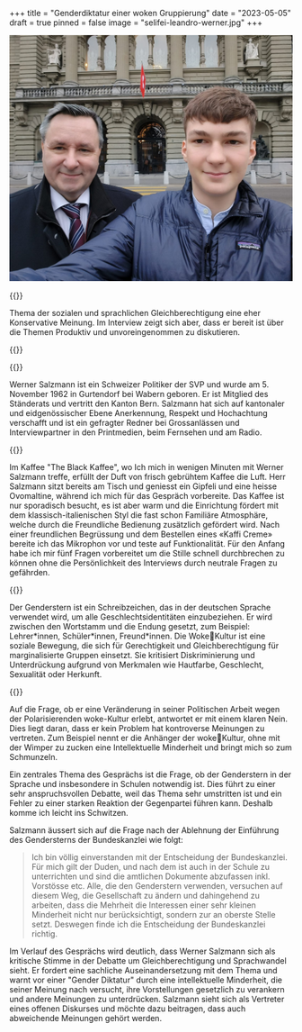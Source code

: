 +++
title = "Genderdiktatur einer woken Gruppierung"
date = "2023-05-05"
draft = true
pinned = false
image = "selifei-leandro-werner.jpg"
+++
<!--StartFragment-->

![](selifei-leandro-werner.jpg)

{{<lead>}}

Thema der sozialen und sprachlichen Gleichberechtigung eine eher Konservative Meinung. Im Interview zeigt sich aber, dass er bereit ist über die Themen Produktiv und unvoreingenommen zu diskutieren.

{{<lead>}}

<!--EndFragment-->

<!--StartFragment-->

{{<box>}}

Werner Salzmann ist ein Schweizer Politiker der SVP und wurde am 5. November 1962 in Gurtendorf bei Wabern geboren. Er ist Mitglied des Ständerats und vertritt den Kanton Bern. Salzmann hat sich auf kantonaler und eidgenössischer Ebene Anerkennung, Respekt und Hochachtung verschafft und ist ein gefragter Redner bei Grossanlässen und Interviewpartner in den Printmedien, beim Fernsehen und am Radio.

{{</box>}}

<!--EndFragment-->

<!--StartFragment-->

Im Kaffee "The Black Kaffee", wo Ich mich in wenigen Minuten mit Werner Salzmann treffe, erfüllt der Duft von frisch gebrühtem Kaffee die Luft. Herr Salzmann sitzt bereits am Tisch und geniesst ein Gipfeli und eine heisse Ovomaltine, während ich mich für das Gespräch vorbereite. Das Kaffee ist nur sporadisch besucht, es ist aber warm und die Einrichtung fördert mit dem klassisch-italienischen Styl die fast schon Familiäre Atmosphäre, welche durch die Freundliche Bedienung zusätzlich gefördert wird. Nach einer freundlichen Begrüssung und dem Bestellen eines «Kaffi Creme» bereite ich das Mikrophon vor und teste auf Funktionalität. Für den Anfang habe ich mir fünf Fragen vorbereitet um die Stille schnell durchbrechen zu können ohne die Persönlichkeit des Interviews durch neutrale Fragen zu gefährden.

<!--EndFragment-->

<!--StartFragment-->

{{<box>}}

<!--StartFragment-->

Der Genderstern ist ein Schreibzeichen, das in der deutschen Sprache verwendet wird, um alle Geschlechtsidentitäten einzubeziehen. Er wird zwischen den Wortstamm und die Endung gesetzt, zum Beispiel: Lehrer\*innen, Schüler\*innen, Freund*innen. Die WokeKultur ist eine soziale Bewegung, die sich für Gerechtigkeit und Gleichberechtigung für marginalisierte Gruppen einsetzt. Sie kritisiert Diskriminierung und Unterdrückung aufgrund von Merkmalen wie Hautfarbe, Geschlecht, Sexualität oder Herkunft.

<!--EndFragment-->

{{</box>}}

<!--EndFragment-->

<!--StartFragment-->

Auf die Frage, ob er eine Veränderung in seiner Politischen Arbeit wegen der Polarisierenden woke-Kultur erlebt, antwortet er mit einem klaren Nein. Dies liegt daran, dass er kein Problem hat kontroverse Meinungen zu vertreten. Zum Beispiel nennt er die Anhänger der wokeKultur, ohne mit der Wimper zu zucken eine Intellektuelle Minderheit und bringt mich so zum Schmunzeln.

<!--EndFragment-->

<!--StartFragment-->

Ein zentrales Thema des Gesprächs ist die Frage, ob der Genderstern in der Sprache und insbesondere in Schulen notwendig ist. Dies führt zu einer sehr anspruchsvollen Debatte, weil das Thema sehr umstritten ist und ein Fehler zu einer starken Reaktion der Gegenpartei führen kann. Deshalb komme ich leicht ins Schwitzen.

<!--EndFragment-->

<!--StartFragment-->

Salzmann äussert sich auf die Frage nach der Ablehnung der Einführung des Gendersterns der Bundeskanzlei wie folgt:

> Ich bin völlig einverstanden mit der Entscheidung der Bundeskanzlei. Für mich gilt der Duden, und nach dem ist auch in der Schule zu unterrichten und sind die amtlichen Dokumente abzufassen inkl. Vorstösse etc. Alle, die den Genderstern verwenden, versuchen auf diesem Weg, die Gesellschaft zu ändern und dahingehend zu arbeiten, dass die Mehrheit die Interessen einer sehr kleinen Minderheit nicht nur berücksichtigt, sondern zur an oberste Stelle setzt. Deswegen finde ich die Entscheidung der Bundeskanzlei richtig.

<!--EndFragment-->

<!--StartFragment-->

Im Verlauf des Gesprächs wird deutlich, dass Werner Salzmann sich als kritische Stimme in der Debatte um Gleichberechtigung und Sprachwandel sieht. Er fordert eine sachliche Auseinandersetzung mit dem Thema und warnt vor einer "Gender Diktatur" durch eine intellektuelle Minderheit, die seiner Meinung nach versucht, ihre Vorstellungen gesetzlich zu verankern und andere Meinungen zu unterdrücken. Salzmann sieht sich als Vertreter eines offenen Diskurses und möchte dazu beitragen, dass auch abweichende Meinungen gehört werden.

<!--EndFragment-->